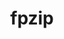 ---
title: "fpzip"
layout: cache
categories: [package, develop-2024-05-12]
meta: {"versions": ["1.3.0"], "compilers": ["gcc@=11.4.0", "oneapi@=2024.0.0"], "oss": ["ubuntu22.04"], "platforms": ["linux"], "targets": ["x86_64_v3"], "stacks": ["e4s", "e4s-oneapi", "root"], "num_specs": 2, "num_specs_by_stack": {"e4s": 1, "root": 2, "e4s-oneapi": 1}}
spec_details: [{"hash": "ulnbqe5x6bzhh6cgk77dnoyr4npqr6om", "compiler": "gcc@=11.4.0", "versions": ["1.3.0"], "os": "ubuntu22.04", "platform": "linux", "target": "x86_64_v3", "variants": ["build_system=cmake", "build_type=Release", "generator=make", "~ipo"], "stacks": ["e4s", "root"], "size": "-", "tarball": "https://binaries.spack.io/releases/develop-2024-05-12/build_cache/linux-ubuntu22.04-x86_64_v3/gcc-11.4.0/fpzip-1.3.0/linux-ubuntu22.04-x86_64_v3-gcc-11.4.0-fpzip-1.3.0-ulnbqe5x6bzhh6cgk77dnoyr4npqr6om.spack"}, {"hash": "rriul64vy36expawuu6hwwr7dtgaycos", "compiler": "oneapi@=2024.0.0", "versions": ["1.3.0"], "os": "ubuntu22.04", "platform": "linux", "target": "x86_64_v3", "variants": ["build_system=cmake", "build_type=Release", "generator=make", "~ipo"], "stacks": ["root", "e4s-oneapi"], "size": "-", "tarball": "https://binaries.spack.io/releases/develop-2024-05-12/build_cache/linux-ubuntu22.04-x86_64_v3/oneapi-2024.0.0/fpzip-1.3.0/linux-ubuntu22.04-x86_64_v3-oneapi-2024.0.0-fpzip-1.3.0-rriul64vy36expawuu6hwwr7dtgaycos.spack"}]
---
